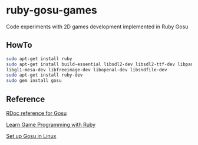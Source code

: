 # ruby-gosu-games
Code experiments with 2D games development implemented in Ruby Gosu

## HowTo

```bash
sudo apt-get install ruby
sudo apt-get install build-essential libsdl2-dev libsdl2-ttf-dev libpango1.0-dev \
libgl1-mesa-dev libfreeimage-dev libopenal-dev libsndfile-dev
sudo apt-get install ruby-dev
sudo gem install gosu
```

## Reference

[RDoc reference for Gosu](https://www.libgosu.org/rdoc/)

[Learn Game Programming with Ruby](https://pragprog.com/book/msgpkids/learn-game-programming-with-ruby)

[Set up Gosu in Linux](https://github.com/jlnr/gosu/wiki/Getting-Started-on-Linux)
